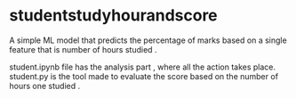 # studentstudyhourandscore
A simple ML model that predicts the percentage of marks based on a single feature that is number of hours studied .

student.ipynb file has the analysis part , where all the action takes place.
student.py is the tool made to evaluate the score based on the number of hours one studied . 
